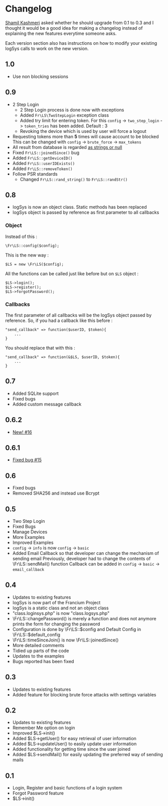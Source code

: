 # Changelog

[Shamil Kashmeri](https://plus.google.com/u/0/105291845791114608759) asked whether he should upgrade from 0.1 to 0.3 and I thought it would be a good idea for making a changelog instead of explaining the new features everytime someone asks.

Each version section also has instructions on how to modify your existing logSys calls to work on the new version.

## 1.0

* Use non blocking sessions

## 0.9

* 2 Step Login
    * 2 Step Login process is done now with exceptions
    * Added `Fr\LS\TwoStepLogin` exception class
    * Added try limit for entering token. For this `config` -> `two_step_login` -> `token_tries` has been added. Default : 3
    * Revoking the device which is used by user will force a logout
* Requesting tokens more than **5** times will cause account to be blocked
  This can be changed with `config` -> `brute_force` -> `max_tokens`
* All result from database is regarded [as strings or null](https://phpdelusions.net/pdo#returntypes)
* Fixed `Fr\LS::joinedSince()` bug
* Added `Fr\LS::getDeviceID()`
* Added `Fr\LS::userIDExists()`
* Added `Fr\LS::removeToken()`
* Follow PSR standards
    * Changed `Fr\LS::rand_string()` to `Fr\LS::randStr()`

## 0.8

* logSys is now an object class. Static methods has been replaced
* logSys object is passed by reference as first parameter to all callbacks

### Object

Instead of this :

```
\Fr\LS::config($config);
```

This is the new way :

```
$LS = new \Fr\LS($config);
```

All the functions can be called just like before but on `$LS` object :

```
$LS->login();
$LS->register();
$LS->forgotPassword();
```

### Callbacks

The first parameter of all callbacks will be the logSys object passed by reference. So, if you had a callback like this before :

```
"send_callback" => function($userID, $token){
    ...
}
```

You should replace that with this :

```
"send_callback" => function(&$LS, $userID, $token){
    ...
}
```

## 0.7

* Added SQLite support
* Fixed bugs
* Added custom message callback

## 0.6.2

* [New! #16](https://github.com/subins2000/logSys/issues/16)

## 0.6.1

* [Fixed bug #15](https://github.com/subins2000/logSys/issues/16)

## 0.6

- Fixed bugs
- Removed SHA256 and instead use Bcrypt

## 0.5

- Two Step Login
- Fixed Bugs
- Manage Devices
- More Examples
- Improved Examples
- `config` -> `info` is now `config` -> `basic`
- Added Email Callback so that developer can change the mechanism of sending email
    Previously, developer had to change the contents of \Fr\LS::sendMail() function
    Callback can be added in `config` -> `basic` -> `email_callback`

## 0.4

- Updates to existing features
- logSys is now part of the Francium Project
- logSys is a static class and not an object class
- "class.loginsys.php" is now "class.logsys.php"
- \Fr\LS::changePassword() is merely a function and does not anymore prints the form for changing the password
- Configuration is done by \Fr\LS::$config and Default Config in \Fr\LS::$default_config
- \Fr\LS::timeSinceJoin() is now \Fr\LS::joinedSince()
- More detailed comments
- Tidied up parts of the code
- Updates to the examples
- Bugs reported has been fixed

## 0.3

- Updates to existing features
- Added feature for blocking brute force attacks with settings variables

## 0.2

- Updates to existing features
- Remember Me option on login
- Improved $LS->init()
- Added $LS->getUser() for easy retrieval of user information
- Added $LS->updateUser() to easily update user information
- Added functionality for getting time since the user joined
- Added $LS->sendMail() for easily updating the preferred way of sending mails

## 0.1

- Login, Register and basic functions of a login system
- Forgot Password feature
- $LS->init()
